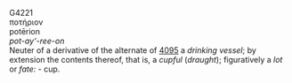 <body>
  <p>G4221<br>  ποτήριον  <br> potērion  <br><i>pot-ay‘-ree-on </i><br>Neuter of a derivative of the alternate of <a href="g4095.htm">4095</a>  a <i>drinking</i> <i>vessel</i>; by extension the contents thereof, that is, a <i>cupful</i> (<i>draught</i>); figuratively a <i>lot</i> or <i>fate:</i> - cup.<br></p>
 </body>